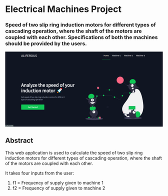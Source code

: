 # Electrical Machines Project

### Speed of two slip ring induction motors for different types of cascading operation, where the shaft of the motors are coupled with each other. Specifications of both the machines should be provided by the users.
<img src = 'https://github.com/Aniket762/electrical-machines/blob/main/UI.png'>

## Abstract ##
<p>This web application is used to calculate the speed of two slip ring induction motors for different types of cascading operation, where the shaft of the motors are coupled with each other.</p>
<p>It takes four inputs from the user:</p>
<ol list-stye-type=i>
<li>f1 = Frequency of supply given to machine 1</li>
<li>f2 = Frequency of supply given to machine 2</li>
